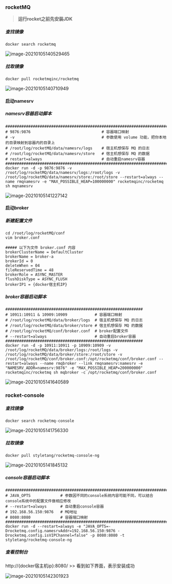 ### rocketMQ

>   __运行rocket之前先安装JDK__

##### 查找镜像

```SHELL
docker search rocketmq
```

![image-20210105140529465](https://typroa12138.oss-cn-hangzhou.aliyuncs.com/image/2021/01/2021010514052929.png)

##### 拉取镜像

```SHELL
docker pull rocketmqinc/rocketmq
```

![image-20210105140710949](https://typroa12138.oss-cn-hangzhou.aliyuncs.com/image/2021/01/2021010514071111.png)

#### 启动namesrv

##### namesrv容器启动脚本

```SHELL
###########################################################################################
# 9876:9876                               # 容器端口映射
# -v                                      # 参数使用 volume 功能，把你本地的目录映射到容器内的目录上
# /root/log/rocketMQ/data/namesrv/logs    # 宿主机想保存 MQ 的日志
# /root/log/rocketMQ/data/namesrv/store   # 宿主机想保存 MQ 的数据
# restart=always                          # 自动重启namesrv容器
###########################################################################################
docker run -d -p 9876:9876 -v /root/log/rocketMQ/data/namesrv/logs:/root/logs -v /root/log/rocketMQ/data/namesrv/store:/root/store --restart=always --name rmqnamesrv -e "MAX_POSSIBLE_HEAP=100000000" rocketmqinc/rocketmq sh mqnamesrv
```

![image-20210105141227142](https://typroa12138.oss-cn-hangzhou.aliyuncs.com/image/2021/01/2021010514122727.png)

#### 启动broker

##### 新建配置文件

```SHELL
cd /root/log/rocketMQ/conf
vim broker.conf

##### 以下为文件 broker.conf 内容
brokerClusterName = DefaultCluster
brokerName = broker-a
brokerId = 0
deleteWhen = 04
fileReservedTime = 48
brokerRole = ASYNC_MASTER
flushDiskType = ASYNC_FLUSH
brokerIP1 = {docker宿主机IP}
```

##### broker容器启动脚本

```SHELL
############################################################
# 10911:10911 & 10909:10909            # 容器端口映射
# /root/log/rocketMQ/data/broker/logs  # 宿主机想保存 MQ 的日志
# /root/log/rocketMQ/data/broker/store # 宿主机想保存 MQ 的数据
# /root/log/rocketMQ/conf/broker.conf  # broker配置文件
# --restart=always                     # 自动重启broker容器
############################################################
docker run -d -p 10911:10911 -p 10909:10909 -v /root/log/rocketMQ/data/broker/logs:/root/logs -v /root/log/rocketMQ/data/broker/store:/root/store -v /root/log/rocketMQ/conf/broker.conf:/opt/rocketmq/conf/broker.conf --restart=always --name rmqbroker --link rmqnamesrv:namesrv -e "NAMESRV_ADDR=namesrv:9876" -e "MAX_POSSIBLE_HEAP=200000000" rocketmqinc/rocketmq sh mqbroker -c /opt/rocketmq/conf/broker.conf
```

![image-20210105141640589](https://typroa12138.oss-cn-hangzhou.aliyuncs.com/image/2021/01/2021010514164040.png)

### rocket-console

##### 查找镜像

```SHELL
docker search rocketmq-console
```

![image-20210105141756330](https://typroa12138.oss-cn-hangzhou.aliyuncs.com/image/2021/01/2021010514175656.png)

##### 拉取镜像

```SHELL
docker pull styletang/rocketmq-console-ng
```

![image-20210105141845132](https://typroa12138.oss-cn-hangzhou.aliyuncs.com/image/2021/01/2021010514184545.png)

##### console容器启动脚本

```SHELL
#############################################################################################
# JAVA_OPTS 			# 参数因不同的console系统内容可能不同，可以结合console系统中的配置文件做相应修改
# --restart=always      # 自动重启console容器
# 192.168.56.150:9876   # MQ地址
# 8080:8080             # 容器端口映射
#############################################################################################
docker run -d --restart=always -e "JAVA_OPTS=-Drocketmq.config.namesrvAddr=192.168.56.150:9876 -Drocketmq.config.isVIPChannel=false" -p 8080:8080 -t styletang/rocketmq-console-ng
```

##### 查看控制台

http://{docker宿主机ip}:8080/	>>	看到如下界面，表示安装成功

![image-20210105142301923](https://typroa12138.oss-cn-hangzhou.aliyuncs.com/image/2021/01/202101051423022.png)